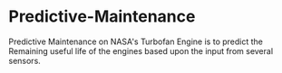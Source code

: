 # Predictive-Maintenance
Predictive Maintenance on NASA's Turbofan Engine is to predict the Remaining useful life of the engines based upon the input from several sensors.
